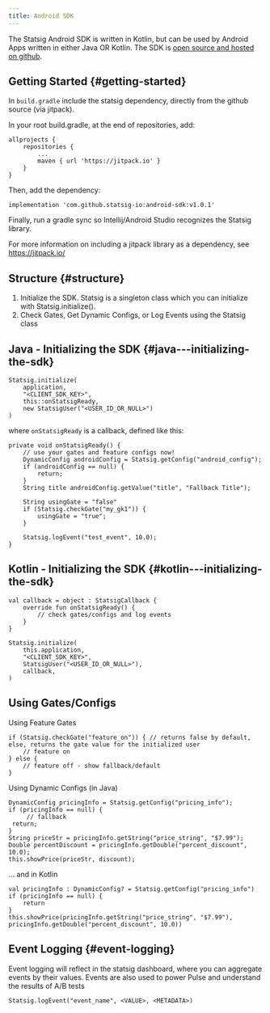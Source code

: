 ```yaml
---
title: Android SDK
---
```


The Statsig Android SDK is written in Kotlin, but can be used by Android Apps written in either Java OR Kotlin.
The SDK is [open source and hosted on github](https://github.com/statsig-io/android-sdk).

## Getting Started {#getting-started}

In `build.gradle` include the statsig dependency, directly from the github source (via jitpack).

In your root build.gradle, at the end of repositories, add:

    allprojects {
        repositories {
            ...
            maven { url 'https://jitpack.io' }
        }
    }

Then, add the dependency:

    implementation 'com.github.statsig-io:android-sdk:v1.0.1'

Finally, run a gradle sync so Intellij/Android Studio recognizes the Statsig library.

For more information on including a jitpack library as a dependency, see https://jitpack.io/

## Structure {#structure}

1. Initialize the SDK.  Statsig is a singleton class which you can initialize with Statsig.initialize().
2. Check Gates, Get Dynamic Configs, or Log Events using the Statsig class

## Java - Initializing the SDK {#java---initializing-the-sdk}

    Statsig.initialize(  
        application,  
        "<CLIENT_SDK_KEY>",  
        this::onStatsigReady,  
        new StatsigUser("<USER_ID_OR_NULL>")
    )

where `onStatsigReady` is a callback, defined like this:

    private void onStatsigReady() {
        // use your gates and feature configs now!
        DynamicConfig androidConfig = Statsig.getConfig("android_config");
        if (androidConfig == null) {  
            return;  
        }
        String title androidConfig.getValue("title", "Fallback Title");
	
        String usingGate = "false"
        if (Statsig.checkGate("my_gk1")) {
            usingGate = "true";
        }
        
        Statsig.logEvent("test_event", 10.0);
    }
    
## Kotlin - Initializing the SDK {#kotlin---initializing-the-sdk}

    val callback = object : StatsigCallback {
        override fun onStatsigReady() {
            // check gates/configs and log events
        }
    }

    Statsig.initialize(  
        this.application,  
        "<CLIENT_SDK_KEY>",  
        StatsigUser("<USER_ID_OR_NULL>"),  
        callback,
    )
    
    
 ## Using Gates/Configs
 
Using Feature Gates

    if (Statsig.checkGate("feature_on")) { // returns false by default, else, returns the gate value for the initialized user
        // feature on
    } else {
        // feature off - show fallback/default
    }
     
 Using Dynamic Configs (in Java)
 
    DynamicConfig pricingInfo = Statsig.getConfig("pricing_info");
    if (pricingInfo == null) {
     	 // fallback
	 return;
    }
    String priceStr = pricingInfo.getString("price_string", "$7.99");
    Double percentDiscount = pricingInfo.getDouble("percent_discount", 10.0); 
    this.showPrice(priceStr, discount);
    
... and in Kotlin

    val pricingInfo : DynamicConfig? = Statsig.getConfig("pricing_info")
    if (pricingInfo == null) {
        return
    }
    this.showPrice(pricingInfo.getString("price_string", "$7.99"), pricingInfo.getDouble("percent_discount", 10.0))
    

## Event Logging {#event-logging}

Event logging will reflect in the statsig dashboard, where you can aggregate events by their values.  Events are also used to power Pulse and understand the results of A/B tests

    Statsig.logEvent("event_name", <VALUE>, <METADATA>)
     
